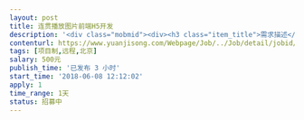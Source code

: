 ```yaml
---                
layout: post       
title: 连贯播放图片前端H5开发           
description: '<div class="mobmid"><div><h3 class="item_title">需求描述</h3><p>一、需求描述<br/>-竖版播放图片，左滑切换到下一张（有左滑提示标志），图片在播放时为动态展示效果<br/>-文案为浮动样式，全部浮现<br/>-插入背景音乐 <br/>-色调 暖色系<br/>二、技术要求<br/>-图片为动态图片（小幅度动态-类似于车轮慢速转动）</p></div><!--info end--></div>'     
contenturl: https://www.yuanjisong.com/Webpage/Job/../Job/detail/jobid/101542      
tags: [项目制,远程,北京]            
salary: 500元          
publish_time: '已发布 3 小时'         
start_time: '2018-06-08 12:12:02'           
apply: 1                   
time_range: 1天              
status: 招募中                  
---                 
```

